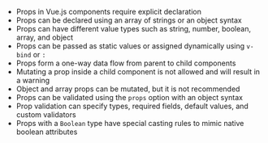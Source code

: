- Props in Vue.js components require explicit declaration
- Props can be declared using an array of strings or an object syntax
- Props can have different value types such as string, number, boolean, array, and object
- Props can be passed as static values or assigned dynamically using `v-bind` or `:`
- Props form a one-way data flow from parent to child components
- Mutating a prop inside a child component is not allowed and will result in a warning
- Object and array props can be mutated, but it is not recommended
- Props can be validated using the `props` option with an object syntax
- Prop validation can specify types, required fields, default values, and custom validators
- Props with a `Boolean` type have special casting rules to mimic native boolean attributes